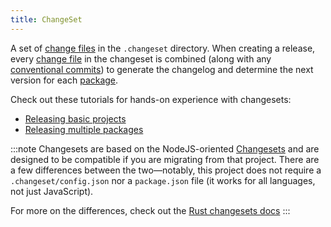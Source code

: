 ```yaml
---
title: ChangeSet
---
```


A set of [change files][change file] in the `.changeset` directory.
When creating a release,
every [change file] in the changeset is combined (along with any [conventional commits])
to generate the changelog and determine the next version for each [package].

Check out these tutorials for hands-on experience with changesets:

- [Releasing basic projects](/tutorials/releasing-basic-projects)
- [Releasing multiple packages](/tutorials/releasing-multiple-packages)

:::note
Changesets are based on the NodeJS-oriented [Changesets](https://github.com/changesets/changesets)
and are designed to be compatible if you are migrating from that project.
There are a few differences between the two—notably,
this project does not require a `.changeset/config.json` nor a `package.json` file
(it works for all languages, not just JavaScript).

For more on the differences, check out the [Rust changesets docs](https://github.com/knope-dev/changesets)
:::

[change file]: /reference/concepts/change-file
[conventional commits]: /reference/concepts/conventional-commits
[package]: /reference/concepts/package
